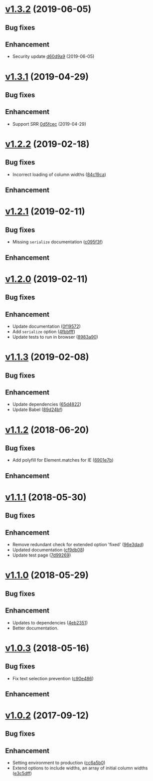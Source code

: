 <a name="v1.3.2"></a>
# [v1.3.2](https://github.com/MonsantoCo/column-resizer/compare/v1.3.1...v1.3.2) (2019-06-05)
## Bug fixes

## Enhancement
* Security update [d60d9a9](https://github.com/MonsantoCo/column-resizer/commit/d60d9a9e327e93196809f85d16a272ea7deee2a9) (2019-06-05)

<a name="v1.3.1"></a>
# [v1.3.1](https://github.com/MonsantoCo/column-resizer/compare/v1.2.2...v1.3.1) (2019-04-29)
## Bug fixes

## Enhancement
* Support SRR [0d5fcec](https://github.com/MonsantoCo/column-resizer/pull/14/commits/0d5fcecfd8b8822f1614e2f93d2b5bb2615e37aa) (2019-04-29)

<a name="v1.2.2"></a>
# [v1.2.2](https://github.com/MonsantoCo/column-resizer/compare/v1.2.1...v1.2.2) (2019-02-18)
## Bug fixes
* Incorrect loading of column widths ([84c19ca](https://github.com/MonsantoCo/column-resizer/commit/84c19cabbc0f0fd0daa3528c5ea3447f0852bcdf))

## Enhancement

<a name="v1.2.1"></a>
# [v1.2.1](https://github.com/MonsantoCo/column-resizer/compare/v1.2.0...v1.2.1) (2019-02-11)
## Bug fixes
* Missing `serialize` documentation ([c095f3f](https://github.com/MonsantoCo/column-resizer/commit/c095f3f49cd3f727348cff75d0ecae2afaf41dbb))

## Enhancement

<a name="v1.2.0"></a>
# [v1.2.0](https://github.com/MonsantoCo/column-resizer/compare/v1.1.3...v1.2.0) (2019-02-11)
## Bug fixes

## Enhancement
* Update documentation ([0f19572](https://github.com/MonsantoCo/column-resizer/commit/0f1957203b8285c3bd421a30bb15b048b00c167d))
* Add `serialize` option ([4fbbfff](https://github.com/MonsantoCo/column-resizer/commit/4fbbfffa475f7770a46bcecac43cd31284c62f1d))
* Update tests to run in browser ([8983a90](https://github.com/MonsantoCo/column-resizer/commit/8983a900543b1d9b36d1b7f066a8e20fd4d4848e))

<a name="v1.1.3"></a>
# [v1.1.3](https://github.com/MonsantoCo/column-resizer/compare/v1.1.2...v1.1.3) (2019-02-08)
## Bug fixes

## Enhancement
* Update dependencies ([65d4822](https://github.com/MonsantoCo/column-resizer/commit/65d4822885a97b1b19025d0991a592218a0a1c30))
* Update Babel ([89d24bf](https://github.com/MonsantoCo/column-resizer/commit/89d24bf144171c5061fb97caaae56b06cd86c70e))

<a name="v1.1.2"></a>
# [v1.1.2](https://github.com/MonsantoCo/column-resizer/compare/v1.1.1...v1.1.2) (2018-06-20)
## Bug fixes
* Add polyfill for Element.matches for IE ([6901e7b](https://github.com/MonsantoCo/column-resizer/commit/6901e7b70413e8ecde76bcb27d410ddffaca7b9e))

## Enhancement

<a name="v1.1.1"></a>
# [v1.1.1](https://github.com/MonsantoCo/column-resizer/compare/v1.1.0...v1.1.1) (2018-05-30)
## Bug fixes

## Enhancement
* Remove redundant check for extended option 'fixed' ([96e3dad](https://github.com/MonsantoCo/column-resizer/commit/96e3dadd3ef1bb4152fe779be3f6b166046be323))
* Updated documentation ([cf9db08](https://github.com/MonsantoCo/column-resizer/commit/cf9db088e48f3dbf085d7c9813d6d0e451addeb9))
* Update test page ([7d99269](https://github.com/MonsantoCo/column-resizer/commit/7d9926984fb4dec20ee8c5488e14161ddbad47b7))

<a name="v1.1.0"></a>
# [v1.1.0](https://github.com/MonsantoCo/column-resizer/compare/v1.0.3...v1.1.0) (2018-05-29)
## Bug fixes

## Enhancement
* Updates to dependencies ([4eb2351](https://github.com/MonsantoCo/column-resizer/commit/4eb2351f298728318bce55b1067857bcaca86b4f))
* Better documentation.

<a name="v1.0.3"></a>
# [v1.0.3](https://github.com/MonsantoCo/column-resizer/compare/v1.0.2...v1.0.3) (2018-05-16)
## Bug fixes
* Fix text selection prevention ([c90e486](https://github.com/MonsantoCo/column-resizer/commit/c90e486004482cf41957d55bb55b91637010a0b1))

## Enhancement

<a name="v1.0.2"></a>
# [v1.0.2](https://github.com/MonsantoCo/column-resizer/compare/v1.0.1...v1.0.2) (2017-09-12)
## Bug fixes

## Enhancement
* Setting environment to production ([cc6a5b0](https://github.com/MonsantoCo/column-resizer/commit/cc6a5b0e8f3cb4c7136f9c3c38836bf6ec778237))
* Extend options to include widths, an array of initial column widths ([e3c5dff](https://github.com/MonsantoCo/column-resizer/commit/e3c5dff472565c3ce5ff5d3a53f0ad29716e5e2c)) 


